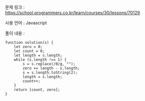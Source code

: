문제 링크 : https://school.programmers.co.kr/learn/courses/30/lessons/70129

사용 언어 : Javascript

풀이 내용 :

```
function solution(s) {
    let zero = 0;
    let count = 0;
    let length = s.length;
    while (s.length !== 1) {
        s = s.replace(/0/g, "");
        zero += length - s.length;
        s = s.length.toString(2);
        length = s.length;
        count++;
    }
    return [count, zero];
}
```